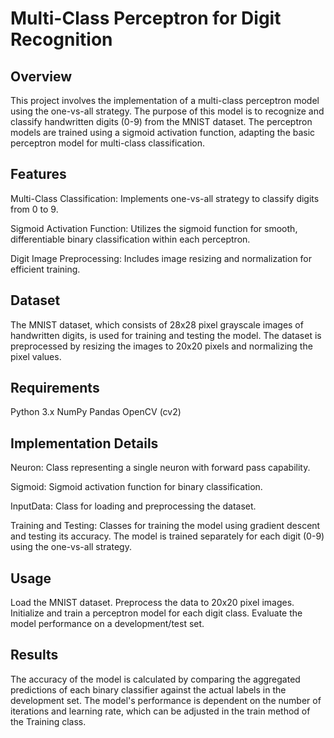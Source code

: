# Multi-Class Perceptron for Digit Recognition

## Overview
This project involves the implementation of a multi-class perceptron model using the one-vs-all strategy. The purpose of this model is to recognize and classify handwritten digits (0-9) from the MNIST dataset. The perceptron models are trained using a sigmoid activation function, adapting the basic perceptron model for multi-class classification.

## Features
Multi-Class Classification: Implements one-vs-all strategy to classify digits from 0 to 9.

Sigmoid Activation Function: Utilizes the sigmoid function for smooth, differentiable binary classification within each perceptron.

Digit Image Preprocessing: Includes image resizing and normalization for efficient training.

## Dataset
The MNIST dataset, which consists of 28x28 pixel grayscale images of handwritten digits, is used for training and testing the model. The dataset is preprocessed by resizing the images to 20x20 pixels and normalizing the pixel values.

## Requirements
Python 3.x
NumPy
Pandas
OpenCV (cv2)

## Implementation Details
Neuron: Class representing a single neuron with forward pass capability.

Sigmoid: Sigmoid activation function for binary classification.

InputData: Class for loading and preprocessing the dataset.

Training and Testing: Classes for training the model using gradient descent and testing its accuracy.
The model is trained separately for each digit (0-9) using the one-vs-all strategy.

## Usage
Load the MNIST dataset.
Preprocess the data to 20x20 pixel images.
Initialize and train a perceptron model for each digit class.
Evaluate the model performance on a development/test set.

## Results
The accuracy of the model is calculated by comparing the aggregated predictions of each binary classifier against the actual labels in the development set.
The model's performance is dependent on the number of iterations and learning rate, which can be adjusted in the train method of the Training class.
